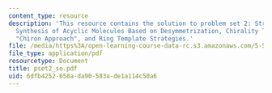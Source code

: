 ```yaml
---
content_type: resource
description: 'This resource contains the solution to problem set 2: Strategies for
  Synthesis of Acyclic Molecules Based on Desymmetrization, Chirality Transfer, the
  "Chiron Approach", and Ring Template Strategies.'
file: /media/https%3A/open-learning-course-data-rc.s3.amazonaws.com/5-512-synthetic-organic-chemistry-ii-spring-2005/6dfb4252658ada90583ade1a114c50a6_pset2_so.pdf
file_type: application/pdf
resourcetype: Document
title: pset2_so.pdf
uid: 6dfb4252-658a-da90-583a-de1a114c50a6
---
```

